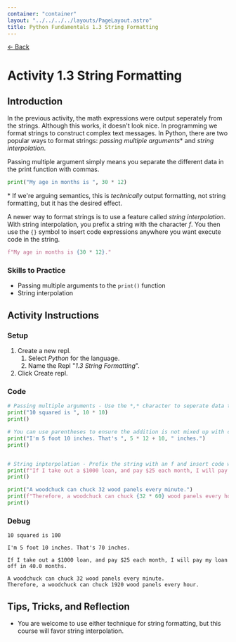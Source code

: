 ```yaml
---
container: "container"
layout: "../../../../layouts/PageLayout.astro"
title: Python Fundamentals 1.3 String Formatting
---
```


[← Back](/courses/python-fundamentals/)

# Activity 1.3 String Formatting

## Introduction

In the previous activity, the math expressions were output seperately from the strings. Although this works, it doesn't look nice. In programming we format strings to construct complex text messages. In Python, there are two popular ways to format strings: _passing multiple arguments_\* and _string interpolation_.

Passing multiple argument simply means you separate the different data in the print function with commas.

```python
print("My age in months is ", 30 * 12)
```

\* If we're arguing semantics, this is _technically_ output formatting, not string formatting, but it has the desired effect.

A newer way to format strings is to use a feature called _string interpolation_. With string interpolation, you prefix a string with the character _f_. You then use the `{}` symbol to insert code expressions anywhere you want execute code in the string.

```python
f"My age in months is {30 * 12}."
```

### Skills to Practice

- Passing multiple arguments to the `print()` function
- String interpolation

## Activity Instructions

### Setup

1. Create a new repl.
   1. Select _Python_ for the language.
   2. Name the Repl "_1.3 String Formatting_".
2. Click Create repl.

### Code

```python
# Passing multiple arguments - Use the *,* character to seperate data that you want to put together.
print("10 squared is ", 10 * 10)
print()

# You can use parentheses to ensure the addition is not mixed up with concatenation.
print("I'm 5 foot 10 inches. That's ", 5 * 12 + 10, " inches.")
print()


# String inpterpolation - Prefix the string with an f and insert code within { }.
print(f"If I take out a $1000 loan, and pay $25 each month, I will pay my loan off in {1000 / 25} months.")
print()

print("A woodchuck can chuck 32 wood panels every minute.")
print(f"Therefore, a woodchuck can chuck {32 * 60} wood panels every hour.")
print()
```

### Debug

```
10 squared is 100

I'm 5 foot 10 inches. That's 70 inches.

If I take out a $1000 loan, and pay $25 each month, I will pay my loan off in 40.0 months.

A woodchuck can chuck 32 wood panels every minute.
Therefore, a woodchuck can chuck 1920 wood panels every hour.
```

## Tips, Tricks, and Reflection

- You are welcome to use either technique for string formatting, but this course will favor string interpolation.
